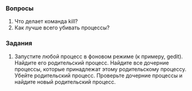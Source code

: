 ### Вопросы

1. Что делает команда kill?
2. Как лучше всего убивать процессы? 

### Задания

1. Запустите любой процесс в фоновом режиме (к примеру, gedit). Найдите его родительский процесс. Найдите все дочерние процессы, которые принадлежат этому родительскому процессу. Убейте родительский процесс. Проверьте дочерние процессы и найдите новый родительский процесс. 